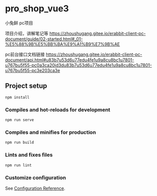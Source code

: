 # pro_shop_vue3
小兔鲜 pc项目

项目介绍，讲解笔记等
https://zhoushugang.gitee.io/erabbit-client-pc-document/guide/02-started.html#_01-%E5%88%9B%E5%BB%BA%E9%A1%B9%E7%9B%AE

pc前台接口文档链接
https://zhoushugang.gitee.io/erabbit-client-pc-document/api.html#u83b7u53d6u77edu4fe1u9a8cu8bc1u7801-u767bu5f55-pc0a3ca20id3du83b7u53d6u77edu4fe1u9a8cu8bc1u7801-u767bu5f55-pc3e203ca3e




## Project setup
```
npm install
```

### Compiles and hot-reloads for development
```
npm run serve
```

### Compiles and minifies for production
```
npm run build
```

### Lints and fixes files
```
npm run lint
```

### Customize configuration
See [Configuration Reference](https://cli.vuejs.org/config/).
